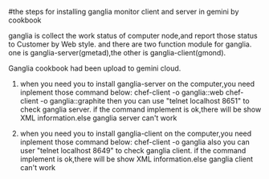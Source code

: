 #the steps for installing ganglia monitor client and server in gemini by cookbook

ganglia is collect the work status of computer node,and report those status to Customer by Web style.
and there are two function module for ganglia. one is ganglia-server(gmetad),the other is ganglia-client(gmond).

Ganglia cookbook had been upload to gemini cloud.
1. when you need you to install ganglia-server on the computer,you need inplement those command below:
chef-client -o ganglia::web
chef-client -o ganglia::graphite
then you can use "telnet localhost 8651" to check ganglia server.
if the command implement is ok,there will be show XML information.else ganglia server can't work 

2. when you need you to install ganglia-client on the computer,you need inplement those command below:
chef-client -o ganglia
also you can user "telnet localhost 8649" to check ganglia client.
if the command implement is ok,there will be show XML information.else ganglia client can't work
